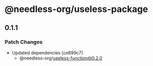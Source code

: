 # @needless-org/useless-package

## 0.1.1

### Patch Changes

- Updated dependencies [ce899c7]
  - @needless-org/useless-function@0.2.0
